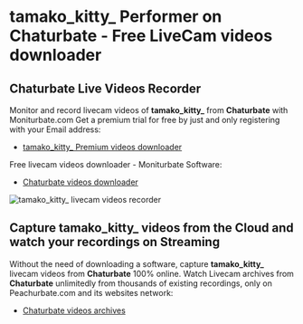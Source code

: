 # tamako_kitty_ Performer on Chaturbate - Free LiveCam videos downloader

## Chaturbate Live Videos Recorder

Monitor and record livecam videos of **tamako_kitty_** from **Chaturbate** with Moniturbate.com
Get a premium trial for free by just and only registering with your Email address:
* [tamako_kitty_ Premium videos downloader](https://moniturbate.com/request-demo-licence-key.html)

Free livecam videos downloader - Moniturbate Software:
* [Chaturbate videos downloader](https://moniturbate.com/moniturbate-download-software.html)

![tamako_kitty_ livecam videos recorder](https://peachurnet.com/templates/moniturbate-software.png)


## Capture tamako_kitty_ videos from the Cloud and watch your recordings on Streaming

Without the need of downloading a software, capture **tamako_kitty_** livecam videos from **Chaturbate** 100% online.
Watch Livecam archives from **Chaturbate** unlimitedly from thousands of existing recordings, only on Peachurbate.com and its websites network:
* [Chaturbate videos archives](https://peachurnet.com/)